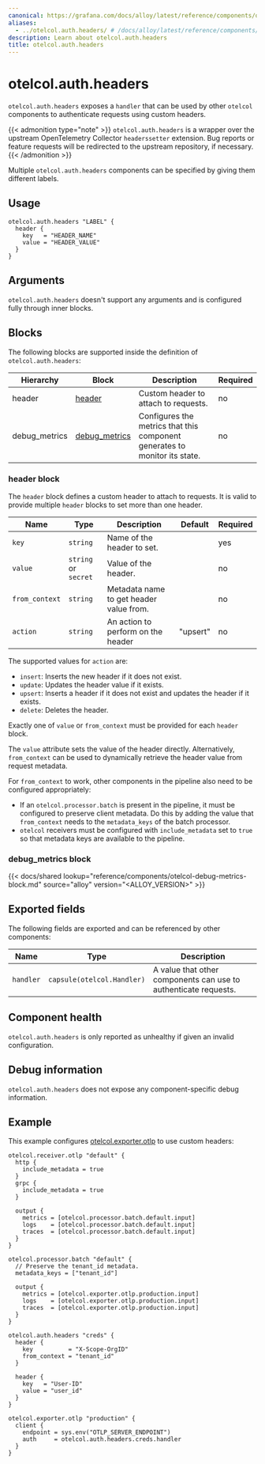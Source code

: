 ```yaml
---
canonical: https://grafana.com/docs/alloy/latest/reference/components/otelcol/otelcol.auth.headers/
aliases:
  - ../otelcol.auth.headers/ # /docs/alloy/latest/reference/components/otelcol.auth.headers/
description: Learn about otelcol.auth.headers
title: otelcol.auth.headers
---
```


# otelcol.auth.headers

`otelcol.auth.headers` exposes a `handler` that can be used by other `otelcol`
components to authenticate requests using custom headers.

{{< admonition type="note" >}}
`otelcol.auth.headers` is a wrapper over the upstream OpenTelemetry Collector `headerssetter` extension.
Bug reports or feature requests will be redirected to the upstream repository, if necessary.
{{< /admonition >}}

Multiple `otelcol.auth.headers` components can be specified by giving them different labels.

## Usage

```alloy
otelcol.auth.headers "LABEL" {
  header {
    key   = "HEADER_NAME"
    value = "HEADER_VALUE"
  }
}
```

## Arguments

`otelcol.auth.headers` doesn't support any arguments and is configured fully
through inner blocks.

## Blocks

The following blocks are supported inside the definition of
`otelcol.auth.headers`:

| Hierarchy     | Block             | Description                                                                | Required |
| ------------- | ----------------- | -------------------------------------------------------------------------- | -------- |
| header        | [header][]        | Custom header to attach to requests.                                       | no       |
| debug_metrics | [debug_metrics][] | Configures the metrics that this component generates to monitor its state. | no       |

[header]: #header-block
[debug_metrics]: #debug_metrics-block

### header block

The `header` block defines a custom header to attach to requests. It is valid
to provide multiple `header` blocks to set more than one header.

| Name           | Type                 | Description                             | Default  | Required |
| -------------- | -------------------- | --------------------------------------- | -------- | -------- |
| `key`          | `string`             | Name of the header to set.              |          | yes      |
| `value`        | `string` or `secret` | Value of the header.                    |          | no       |
| `from_context` | `string`             | Metadata name to get header value from. |          | no       |
| `action`       | `string`             | An action to perform on the header      | "upsert" | no       |

The supported values for `action` are:

- `insert`: Inserts the new header if it does not exist.
- `update`: Updates the header value if it exists.
- `upsert`: Inserts a header if it does not exist and updates the header if it exists.
- `delete`: Deletes the header.

Exactly one of `value` or `from_context` must be provided for each `header`
block.

The `value` attribute sets the value of the header directly.
Alternatively, `from_context` can be used to dynamically retrieve the header value from request metadata.

For `from_context` to work, other components in the pipeline also need to be configured appropriately:

- If an `otelcol.processor.batch` is present in the pipeline, it must be configured to preserve client metadata.
  Do this by adding the value that `from_context` needs to the `metadata_keys` of the batch processor.
- `otelcol` receivers must be configured with `include_metadata` set to `true` so that metadata keys are available to the pipeline.

### debug_metrics block

{{< docs/shared lookup="reference/components/otelcol-debug-metrics-block.md" source="alloy" version="<ALLOY_VERSION>" >}}

## Exported fields

The following fields are exported and can be referenced by other components:

| Name      | Type                       | Description                                                     |
| --------- | -------------------------- | --------------------------------------------------------------- |
| `handler` | `capsule(otelcol.Handler)` | A value that other components can use to authenticate requests. |

## Component health

`otelcol.auth.headers` is only reported as unhealthy if given an invalid
configuration.

## Debug information

`otelcol.auth.headers` does not expose any component-specific debug information.

## Example

This example configures [otelcol.exporter.otlp][] to use custom headers:

```alloy
otelcol.receiver.otlp "default" {
  http {
    include_metadata = true
  }
  grpc {
    include_metadata = true
  }

  output {
    metrics = [otelcol.processor.batch.default.input]
    logs    = [otelcol.processor.batch.default.input]
    traces  = [otelcol.processor.batch.default.input]
  }
}

otelcol.processor.batch "default" {
  // Preserve the tenant_id metadata.
  metadata_keys = ["tenant_id"]

  output {
    metrics = [otelcol.exporter.otlp.production.input]
    logs    = [otelcol.exporter.otlp.production.input]
    traces  = [otelcol.exporter.otlp.production.input]
  }
}

otelcol.auth.headers "creds" {
  header {
    key          = "X-Scope-OrgID"
    from_context = "tenant_id"
  }

  header {
    key   = "User-ID"
    value = "user_id"
  }
}

otelcol.exporter.otlp "production" {
  client {
    endpoint = sys.env("OTLP_SERVER_ENDPOINT")
    auth     = otelcol.auth.headers.creds.handler
  }
}
```

[otelcol.exporter.otlp]: ../otelcol.exporter.otlp/
